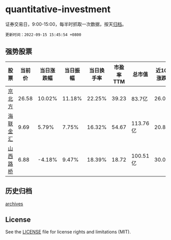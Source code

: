 # quantitative-investment

证券交易日，9:00-15:00，每半时抓取一次数据，按天[归档](archives)。

`更新时间：2022-09-15 15:45:54 +0800`

## 强势股票

|股票|当前价|当日涨跌幅|当日振幅|当日换手率|市盈率TTM|总市值|近10日涨跌幅|
|----|----|----|----|----|----|----|----|
|[京北方](https://xueqiu.com/S/SZ002987)|26.58|10.02%|11.18%|22.25%|39.23|83.7亿|26.09%|
|[海联金汇](https://xueqiu.com/S/SZ002537)|9.69|5.79%|7.75%|16.32%|54.67|113.76亿|20.82%|
|[山西路桥](https://xueqiu.com/S/SZ000755)|6.88|-4.18%|9.47%|18.39%|18.72|100.51亿|30.06%|

## 历史归档

[archives](archives)

## License

See the [LICENSE](LICENSE) file for license rights and limitations (MIT).